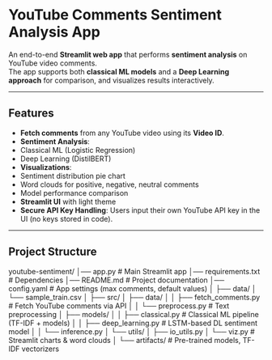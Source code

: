 # YouTube Comments Sentiment Analysis App  

An end-to-end **Streamlit web app** that performs **sentiment analysis** on YouTube video comments.  
The app supports both **classical ML models** and a **Deep Learning approach** for comparison, and visualizes results interactively.  

---

##  Features
-  **Fetch comments** from any YouTube video using its **Video ID**.  
-  **Sentiment Analysis**:
  - Classical ML (Logistic Regression)
  - Deep Learning (DistilBERT)  
-  **Visualizations**:
  - Sentiment distribution pie chart
  - Word clouds for positive, negative, neutral comments
  - Model performance comparison  
-  **Streamlit UI** with light theme  
-  **Secure API Key Handling**: Users input their own YouTube API key in the UI (no keys stored in code).  

---

##  Project Structure

youtube-sentiment/
│── app.py # Main Streamlit app
│── requirements.txt # Dependencies
│── README.md # Project documentation
│── config.yaml # App settings (max comments, default values)
│
├── data/
│ └── sample_train.csv
│
├── src/
│ ├── data/
│ │ ├── fetch_comments.py # Fetch YouTube comments via API
│ │ └── preprocess.py # Text preprocessing
│ ├── models/
│ │ ├── classical.py # Classical ML pipeline (TF-IDF + models)
│ │ ├── deep_learning.py # LSTM-based DL sentiment model
│ │ └── inference.py
│ └── utils/
│   ├── io_utils.py 
│   └── viz.py # Streamlit charts & word clouds
│
└── artifacts/ # Pre-trained models, TF-IDF vectorizers
